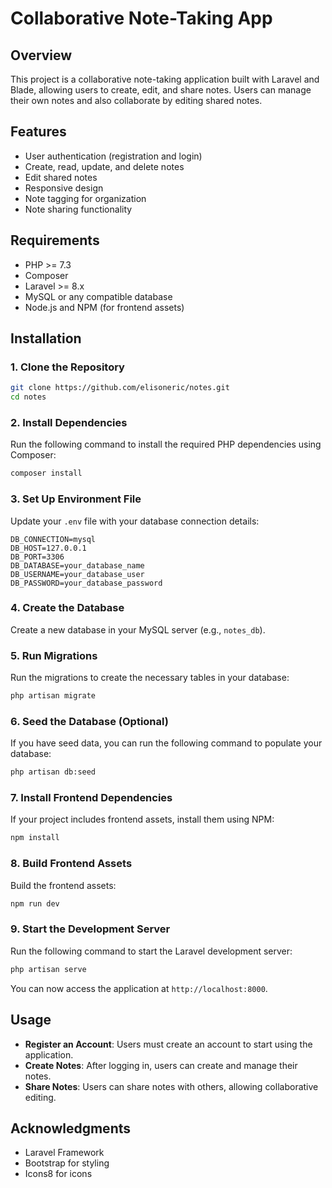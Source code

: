 # Collaborative Note-Taking App

## Overview
This project is a collaborative note-taking application built with Laravel and Blade, allowing users to create, edit, and share notes. Users can manage their own notes and also collaborate by editing shared notes.

## Features
- User authentication (registration and login)
- Create, read, update, and delete notes
- Edit shared notes
- Responsive design
- Note tagging for organization
- Note sharing functionality

## Requirements
- PHP >= 7.3
- Composer
- Laravel >= 8.x
- MySQL or any compatible database
- Node.js and NPM (for frontend assets)

## Installation

### 1. Clone the Repository
```bash
git clone https://github.com/elisoneric/notes.git
cd notes
```

### 2. Install Dependencies
Run the following command to install the required PHP dependencies using Composer:
```bash
composer install
```

### 3. Set Up Environment File
Update your `.env` file with your database connection details:
```env
DB_CONNECTION=mysql
DB_HOST=127.0.0.1
DB_PORT=3306
DB_DATABASE=your_database_name
DB_USERNAME=your_database_user
DB_PASSWORD=your_database_password
```

### 4. Create the Database
Create a new database in your MySQL server (e.g., `notes_db`).

### 5. Run Migrations
Run the migrations to create the necessary tables in your database:
```bash
php artisan migrate
```

### 6. Seed the Database (Optional)
If you have seed data, you can run the following command to populate your database:
```bash
php artisan db:seed
```

### 7. Install Frontend Dependencies
If your project includes frontend assets, install them using NPM:
```bash
npm install
```

### 8. Build Frontend Assets
Build the frontend assets:
```bash
npm run dev
```

### 9. Start the Development Server
Run the following command to start the Laravel development server:
```bash
php artisan serve
```
You can now access the application at `http://localhost:8000`.

## Usage
- **Register an Account**: Users must create an account to start using the application.
- **Create Notes**: After logging in, users can create and manage their notes.
- **Share Notes**: Users can share notes with others, allowing collaborative editing.

## Acknowledgments
- Laravel Framework
- Bootstrap for styling
- Icons8 for icons
